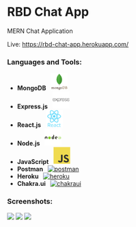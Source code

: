 # RBD Chat App
MERN Chat Application

Live: https://rbd-chat-app.herokuapp.com/

<h3 align="left">Languages and Tools:</h3>

 

  <ul>
    <li>
      <b>MongoDB &nbsp</b>
      <a href="https://www.mongodb.com/" target="_blank" rel="noreferrer"> <img src="https://raw.githubusercontent.com/devicons/devicon/master/icons/mongodb/mongodb-original-wordmark.svg" alt="mongodb" width="40" height="40"/> </a>
    </li>
  <li>
      <b>Express.js &nbsp</b>
      <a href="https://expressjs.com" target="_blank" rel="noreferrer"> <img src="https://raw.githubusercontent.com/devicons/devicon/master/icons/express/express-original-wordmark.svg" alt="express" width="40" height="40"/> </a> 
    </li>
  <li>
      <b>React.js &nbsp</b>
      <a href="https://reactjs.org/" target="_blank" rel="noreferrer"> <img src="https://raw.githubusercontent.com/devicons/devicon/master/icons/react/react-original-wordmark.svg" alt="react" width="40" height="40"/> </a> 
    </li>
  <li>
      <b>Node.js &nbsp</b>
       <a href="https://nodejs.org" target="_blank" rel="noreferrer"> <img src="https://raw.githubusercontent.com/devicons/devicon/master/icons/nodejs/nodejs-original-wordmark.svg" alt="nodejs" width="40" height="40"/> </a>
    </li>
  <li>
      <b>JavaScript &nbsp</b>
      <a href="https://developer.mozilla.org/en-US/docs/Web/JavaScript" target="_blank" rel="noreferrer"> <img src="https://raw.githubusercontent.com/devicons/devicon/master/icons/javascript/javascript-original.svg" alt="javascript" width="40" height="40"/> </a>
    </li>
  <li>
      <b>Postman &nbsp</b>
      <a href="https://postman.com" target="_blank" rel="noreferrer"> <img src="https://www.vectorlogo.zone/logos/getpostman/getpostman-icon.svg" alt="postman" width="40" height="40"/> </a> 
    </li>
  <li>
      <b>Heroku &nbsp</b>
      <a href="https://heroku.com" target="_blank" rel="noreferrer"> <img src="https://www.vectorlogo.zone/logos/heroku/heroku-icon.svg" alt="heroku" width="40" height="40"/> </a> 
    </li>
 <li>
      <b>Chakra.ui &nbsp</b>
      <a href="https://chakra-ui.com/" target="_blank" rel="noreferrer"> <img src="https://avatars.githubusercontent.com/u/54212428?s=200&v=4" alt="chakraui" width="40" height="40"/> </a> 
    </li>

  </ul>
  <h3 align="left">Screenshots:</h3>
  
  
<img src="https://github.com/rbdikmen/rbd-chat-app/blob/main/screenshots/ss1.png"/>
<img src="https://github.com/rbdikmen/rbd-chat-app/blob/main/screenshots/ss2.png"/>
<img src="https://github.com/rbdikmen/rbd-chat-app/blob/main/screenshots/ss3.png"/>

  

    
